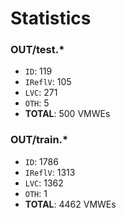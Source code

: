Statistics
==========

### OUT/test.*
  * `ID`: 119
  * `IReflV`: 105
  * `LVC`: 271
  * `OTH`: 5
  * **TOTAL**: 500 VMWEs

### OUT/train.*
  * `ID`: 1786
  * `IReflV`: 1313
  * `LVC`: 1362
  * `OTH`: 1
  * **TOTAL**: 4462 VMWEs

